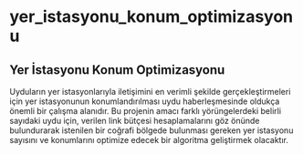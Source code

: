 # yer_istasyonu_konum_optimizasyonu
<h2>Yer İstasyonu Konum Optimizasyonu</h2>
Uyduların yer istasyonlarıyla iletişimini en verimli şekilde gerçekleştirmeleri için yer istasyonunun
konumlandırılması uydu haberleşmesinde oldukça önemli bir çalışma alanıdır. Bu projenin amacı
farklı yörüngelerdeki belirli sayıdaki uydu için, verilen link bütçesi hesaplamalarını göz önünde
bulundurarak istenilen bir coğrafi bölgede bulunması gereken yer istasyonu sayısını ve konumlarını
optimize edecek bir algoritma geliştirmek olacaktır.
